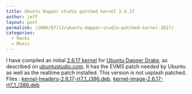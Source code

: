 ```yaml
---
title: Ubuntu Dapper studio patched kernel 2.6.17
author: jeff
layout: post
permalink: /2006/07/13/ubuntu-dapper-studio-patched-kernel-2617/
categories:
  - Hacks
  - Music
---
```


I have compiled an initial [2.6.17 kernel][1] for [Ubuntu Dapper Drake][2], as described on [ubuntustudio.com][3]. It has the EVMS patch needed by Ubuntu as well as the realtime patch installed. This version is not usplash patched. Files : [kernel-headers-2.6.17-rt7\_1\_i386.deb][4], [kernel-image-2.6.17-rt7\_1\_i386.deb][5]

 [1]: http://www.kernel.org/
 [2]: http://www.ubuntu.com/
 [3]: http://ubuntustudio.com/wiki/index.php/Dapper:Studio_Preparation
 [4]: http://jbuchbinder.com.nyud.net:8090/files/kernel-headers-2.6.17-rt7_1_i386.deb
 [5]: http://jbuchbinder.com.nyud.net:8090/files/kernel-image-2.6.17-rt7_1_i386.deb

